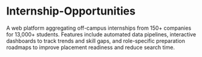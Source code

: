 # Internship-Opportunities
A web platform aggregating off-campus internships from 150+ companies for 13,000+ students. Features include automated data pipelines, interactive dashboards to track trends and skill gaps, and role-specific preparation roadmaps to improve placement readiness and reduce search time.
